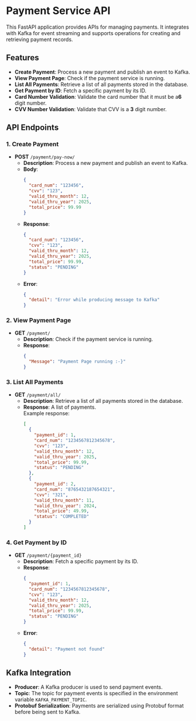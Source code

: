 # Payment Service API

This FastAPI application provides APIs for managing payments. It integrates with Kafka for event streaming and supports operations for creating and retrieving payment records.

## Features

- **Create Payment**: Process a new payment and publish an event to Kafka.
- **View Payment Page**: Check if the payment service is running.
- **List All Payments**: Retrieve a list of all payments stored in the database.
- **Get Payment by ID**: Fetch a specific payment by its ID.
- **Card Number Validation**: Validate the card number that it must be a**6** digit number.
- **CVV Number Validation**: Validate that CVV is a **3** digit number.

## API Endpoints

### 1. Create Payment

- **POST** `/payment/pay-now/`
  - **Description**: Process a new payment and publish an event to Kafka.
  - **Body**:
    ```json
    {
      "card_num": "123456",
      "cvv": "123",
      "valid_thru_month": 12,
      "valid_thru_year": 2025,
      "total_price": 99.99
    }
    ```
  - **Response**:
    ```json
    {
      "card_num": "123456",
      "cvv": "123",
      "valid_thru_month": 12,
      "valid_thru_year": 2025,
      "total_price": 99.99,
      "status": "PENDING"
    }
    ```
  - **Error**:
    ```json
    {
      "detail": "Error while producing message to Kafka"
    }
    ```

### 2. View Payment Page

- **GET** `/payment/`
  - **Description**: Check if the payment service is running.
  - **Response**:
    ```json
    {
      "Message": "Payment Page running :-}"
    }
    ```

### 3. List All Payments

- **GET** `/payment/all/`
  - **Description**: Retrieve a list of all payments stored in the database.
  - **Response**: A list of payments.  
    Example response:
    ```json
    [
      {
        "payment_id": 1,
        "card_num": "1234567812345678",
        "cvv": "123",
        "valid_thru_month": 12,
        "valid_thru_year": 2025,
        "total_price": 99.99,
        "status": "PENDING"
      },
      {
        "payment_id": 2,
        "card_num": "8765432187654321",
        "cvv": "321",
        "valid_thru_month": 11,
        "valid_thru_year": 2024,
        "total_price": 49.99,
        "status": "COMPLETED"
      }
    ]
    ```

### 4. Get Payment by ID

- **GET** `/payment/{payment_id}`
  - **Description**: Fetch a specific payment by its ID.
  - **Response**:
    ```json
    {
      "payment_id": 1,
      "card_num": "1234567812345678",
      "cvv": "123",
      "valid_thru_month": 12,
      "valid_thru_year": 2025,
      "total_price": 99.99,
      "status": "PENDING"
    }
    ```
  - **Error**:
    ```json
    {
      "detail": "Payment not found"
    }
    ```

## Kafka Integration

- **Producer**: A Kafka producer is used to send payment events.
- **Topic**: The topic for payment events is specified in the environment variable `KAFKA_PAYMENT_TOPIC`.
- **Protobuf Serialization**: Payments are serialized using Protobuf format before being sent to Kafka.
